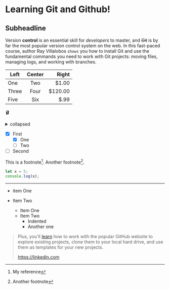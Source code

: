 Learning Git and Github!
========
Subheadline
------

Version **control** is an essential skill for _developers_ to master, and ~~Git~~ is by far the most popular version control system on the web. In this fast-paced course, author Ray Villalobos `shows` you how to install Git and use the fundamental commands you need to work with Git projects: moving files, managing logs, and working with branches.

| Left | Center | Right   |
|----- | :----: | ------: |
| One  | Two    | $1.00   |
| Three| Four   | $120.00 |
| Five | Six    | $.99    |

🩰

<details>
<summary>collapsed</summary>

# Header

This is the copy for the collapsed text.
</details>

- [x] First
  - [x] One
  - [ ] Two
- [ ] Second

This is a footnote[^1].  Another footnote[^2].

[^1]: My reference
[^2]: Another footnote

```js
let x = 5;
console.log(x);
```

***

- item One
- Item Two

  * Item One
  * Item Two
      - Indented
      - Another one

>Plus, you'll [learn](https://linkedin.com) how to work with the popular GitHub website to explore existing projects, clone them to your local hard drive, and use them as templates for your new projects.
>
>https://linkedin.com
